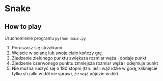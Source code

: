 # **Snake**

## **How to play**

Uruchomienie programu `python main.py`

1. Poruszasz się strzałkami
2. Wejście w ścianę lub swoje ciało kończy grę
3. Zjedzenie zielonego punktu zwiększa rozmiar węża i dodaje punkt
4. Zjedzenie czerwonego punktu zmniejsza rozmiar węża i odejmuje punkt
5. Nie można ruszyć się o 180 stopni (tzn. jeśli wąż idzie w górę, kliknięcie tylko strzałki w dół nie sprawi, że wąż pójdzie w dół)
